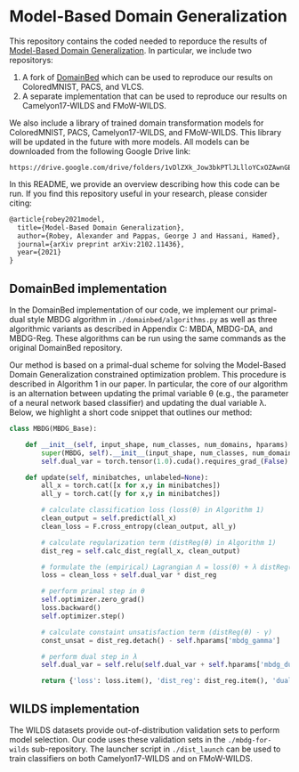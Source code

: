 # Model-Based Domain Generalization

This repository contains the coded needed to reporduce the results of [Model-Based Domain Generalization](https://arxiv.org/abs/2102.11436).  In particular, we include two repositorys:

1. A fork of [DomainBed](https://github.com/facebookresearch/DomainBed) which can be used to reproduce our results on ColoredMNIST, PACS, and VLCS.
2. A separate implementation that can be used to reproduce our results on Camelyon17-WILDS and FMoW-WILDS.

We also include a library of trained domain transformation models for ColoredMNIST, PACS, Camelyon17-WILDS, and FMoW-WILDS.  This library will be updated in the future with more models.  All models can be downloaded from the following Google Drive link:

```
https://drive.google.com/drive/folders/1vDlZXk_Jow3bkPTlJLlloYCxOZAwnGBv
```

In this README, we provide an overview describing how this code can be run.  If you find this repository useful in your research, please consider citing:


```latex
@article{robey2021model,
  title={Model-Based Domain Generalization},
  author={Robey, Alexander and Pappas, George J and Hassani, Hamed},
  journal={arXiv preprint arXiv:2102.11436},
  year={2021}
}
```

## DomainBed implementation

In the DomainBed implementation of our code, we implement our primal-dual style MBDG algorithm in `./domainbed/algorithms.py` as well as three algorithmic variants as described in Appendix C: MBDA, MBDG-DA, and MBDG-Reg.  These algorithms can be run using the same commands as the original DomainBed repository.

Our method is based on a primal-dual scheme for solving the Model-Based Domain Generalization constrained optimization problem.  This procedure is described in Algorithm 1 in our paper.  In particular, the core of our algorithm is an alternation between updating the primal variable θ (e.g., the parameter of a neural network based classifier) and updating the dual variable λ.  Below, we highlight a short code snippet that outlines our method:

```python
class MBDG(MBDG_Base):

    def __init__(self, input_shape, num_classes, num_domains, hparams):
        super(MBDG, self).__init__(input_shape, num_classes, num_domains, hparams)
        self.dual_var = torch.tensor(1.0).cuda().requires_grad_(False)

    def update(self, minibatches, unlabeled=None):
        all_x = torch.cat([x for x,y in minibatches])
        all_y = torch.cat([y for x,y in minibatches])

        # calculate classification loss (loss(θ) in Algorithm 1)
        clean_output = self.predict(all_x)
        clean_loss = F.cross_entropy(clean_output, all_y)

        # calculate regularization term (distReg(θ) in Algorithm 1)
        dist_reg = self.calc_dist_reg(all_x, clean_output)

        # formulate the (empirical) Lagrangian Λ = loss(θ) + λ distReg(θ)
        loss = clean_loss + self.dual_var * dist_reg

        # perform primal step in θ
        self.optimizer.zero_grad()
        loss.backward()
        self.optimizer.step()

        # calculate constaint unsatisfaction term (distReg(θ) - γ)
        const_unsat = dist_reg.detach() - self.hparams['mbdg_gamma']

        # perform dual step in λ
        self.dual_var = self.relu(self.dual_var + self.hparams['mbdg_dual_step_size'] * const_unsat)

        return {'loss': loss.item(), 'dist_reg': dist_reg.item(), 'dual_var': self.dual_var.item()}

```

## WILDS implementation

The WILDS datasets provide out-of-distribution validation sets to perform model selection.  Our code uses these validation sets in the `./mbdg-for-wilds` sub-repository.  The launcher script in `./dist_launch` can be used to train classifiers on both Camelyon17-WILDS and on FMoW-WILDS.

